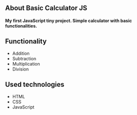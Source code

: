## About Basic Calculator JS

#### My first JavaScript tiny project. Simple calculator with basic functionalities.

## Functionality
* Addition
* Subtraction
* Multiplication
* Division

## Used technologies
* HTML
* CSS
* JavaScript

